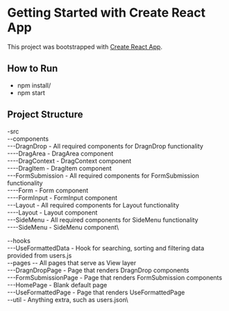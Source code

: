 # Getting Started with Create React App
This project was bootstrapped with [Create React App](https://github.com/facebook/create-react-app).

## How to Run 
- npm install/
- npm start

## Project Structure
-src\
--components\
---DragnDrop - All required components for DragnDrop functionality\
----DragArea - DragArea component\
----DragContext - DragContext component\
----DragItem - DragItem component\
---FormSubmission - All required components for FormSubmission functionality\
----Form - Form component\
----FormInput - FormInput component\
---Layout - All required components for Layout functionality\
----Layout  - Layout component\
---SideMenu - All required components for SideMenu functionality\
----SideMenu - SideMenu component\


--hooks\
---UseFormattedData - Hook for searching, sorting and filtering data provided from users.js\
--pages -- All pages that serve as View layer\
---DragnDropPage - Page that renders DragnDrop components\
---FormSubmissionPage - Page that renders FormSubmission components\
---HomePage - Blank default page\
---UseFormattedPage - Page that renders UseFormattedPage\
--util - Anything extra, such as users.json\
